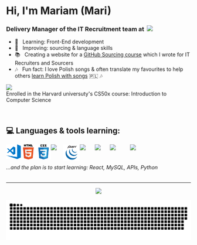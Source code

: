 # Hi, I'm Mariam (Mari)

<h3>Delivery Manager of the IT Recruitment team at&nbsp;&nbsp;<img src="https://user-images.githubusercontent.com/81953271/170658355-1157e17d-4655-4961-8a41-d8d72e07714c.png" width="90px"></h3> 
  
- 🌱 &nbsp;&nbsp;Learning: Front-End development
- 🔎 &nbsp;&nbsp;Improving: sourcing & language skills
- 📚 &nbsp;&nbsp;Creating a website for a [GitHub Sourcing course](https://darsaveli.github.io/GitHub-Sourcing/) which I wrote for IT Recruiters and Sourcers
- 🎶 &nbsp;&nbsp;Fun fact: I love Polish songs & often translate my favourites to help others [learn Polish with songs](https://www.instagram.com/polskiepiosenki.tg/) 🇵🇱 🎶

<img src="https://github.com/darsaveli/darsaveli/blob/main/harvard.png" width="75px" align="left"> <br /> Enrolled in the Harvard universuty's CS50x course: Introduction to Computer Science

<br />

## 💻 Languages & tools learning:  
<img src="https://github.com/darsaveli/Mariam/blob/main/visual-studio-code.png" width="40px" align="left">
<img src="https://github.com/darsaveli/Mariam/blob/main/html.png" width="41px" align="left">
<img src="https://github.com/darsaveli/Mariam/blob/main/css.png" width="41px" align="left">
<img src="https://github.com/darsaveli/darsaveli/blob/main/JavaScript.png" width="33px" align="left">
<img src="https://github.com/darsaveli/Mariam/blob/main/jquery%20(1).png" width="46px" align="left">
<img src="https://github.com/darsaveli/darsaveli/blob/main/bootstrap4.png" width="41px" align="left">
<img src="https://github.com/darsaveli/darsaveli/blob/main/wordpress.png" width="41px" align="left">
<img src="https://github.com/darsaveli/darsaveli/blob/main/php.png" width="55px" align="left">
<img src="https://github.com/darsaveli/darsaveli/blob/main/c-language.png" width="37px" align="left">

<br />
<br />

###### ...and the plan is to start learning: React, MySQL, APIs, Python
<hr>

<div align="center">
  
![](https://visitor-badge.glitch.me/badge?page_id=darsaveli.darsaveli)

</div>

![github contribution grid snake animation](https://raw.githubusercontent.com/saedyousef/saedyousef/output/github-contribution-grid-snake.svg)

<!-- https://dev.to/rado_mayank/watch-a-snake-eating-my-contribution-graph-on-github-96 -->
